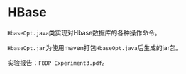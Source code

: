 # HBase

`HbaseOpt.java`类实现对Hbase数据库的各种操作命令。

`HbaseOpt.jar`为使用maven打包`HbaseOpt.java`后生成的jar包。

实验报告：`FBDP Experiment3.pdf`。

